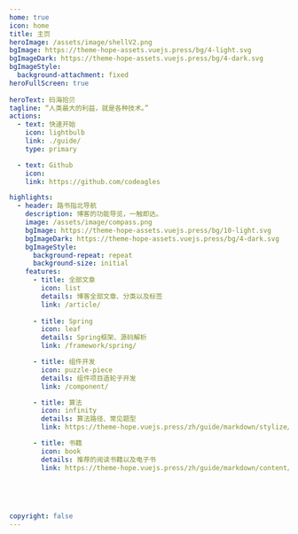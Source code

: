 ```yaml
---
home: true
icon: home
title: 主页
heroImage: /assets/image/shellV2.png
bgImage: https://theme-hope-assets.vuejs.press/bg/4-light.svg
bgImageDark: https://theme-hope-assets.vuejs.press/bg/4-dark.svg
bgImageStyle:
  background-attachment: fixed
heroFullScreen: true
  
heroText: 码海拾贝
tagline: “人类最大的利益，就是各种技术。”
actions:
  - text: 快速开始
    icon: lightbulb
    link: ./guide/
    type: primary

  - text: Github
    icon: 
    link: https://github.com/codeagles

highlights:
  - header: 路书指北导航
    description: 博客的功能导览，一触即达。
    image: /assets/image/compass.png
    bgImage: https://theme-hope-assets.vuejs.press/bg/10-light.svg
    bgImageDark: https://theme-hope-assets.vuejs.press/bg/4-dark.svg
    bgImageStyle:
      background-repeat: repeat
      background-size: initial
    features:
      - title: 全部文章
        icon: list
        details: 博客全部文章、分类以及标签
        link: /article/
        
      - title: Spring
        icon: leaf
        details: Spring框架、源码解析
        link: /framework/spring/

      - title: 组件开发
        icon: puzzle-piece
        details: 组件项目造轮子开发
        link: /component/

      - title: 算法
        icon: infinity
        details: 算法路径、常见题型
        link: https://theme-hope.vuejs.press/zh/guide/markdown/stylize/alert.html

      - title: 书籍
        icon: book
        details: 推荐的阅读书籍以及电子书
        link: https://theme-hope.vuejs.press/zh/guide/markdown/content/tabs.html
        
      

  

copyright: false
---
```


